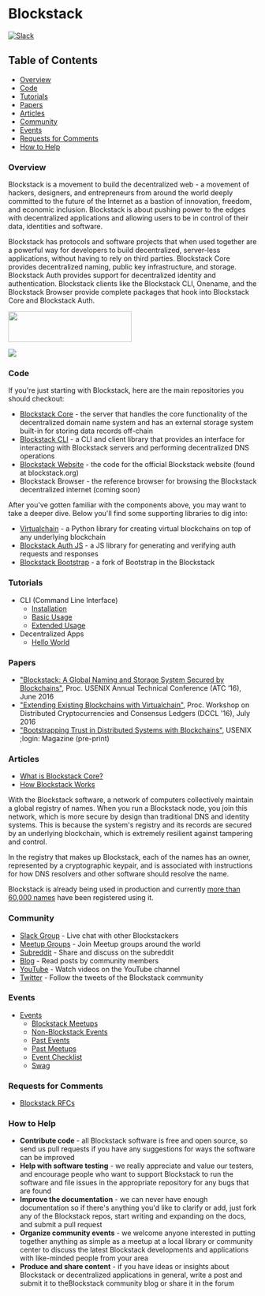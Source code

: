 # Blockstack

[![Slack](http://slack.blockstack.org/badge.svg)](http://slack.blockstack.org/)

## Table of Contents

- [Overview](#overview)
- [Code](#code)
- [Tutorials](#tutorials)
- [Papers](#papers)
- [Articles](#articles)
- [Community](#community)
- [Events](#events)
- [Requests for Comments](#requests-for-comments)
- [How to Help](#how-to-help)

### Overview

Blockstack is a movement to build the decentralized web - a movement of hackers, designers, and entrepreneurs from around the world deeply committed to the future of the Internet as a bastion of innovation, freedom, and economic inclusion. Blockstack is about pushing power to the edges with decentralized applications and allowing users to be in control of their data, identities and software.

Blockstack has protocols and software projects that when used together are a powerful way for developers to build decentralized, server-less applications, without having to rely on third parties. Blockstack Core provides decentralized naming, public key infrastructure, and storage. Blockstack Auth provides support for decentralized identity and authentication. Blockstack clients like the Blockstack CLI, Onename, and the Blockstack Browser provide complete packages that hook into Blockstack Core and Blockstack Auth.

<p>
    <a href="https://blockstack.org/docs">
        <img src="/images/documentation-site-2x.png" data-canonical-src="/images/documentation-site-2x.png" width="250" height="62" />
    </a>
</p>
<p>
    <img src="https://raw.githubusercontent.com/blockstack/blockstack/master/images/bsk-architecture-diagram3.png" data-canonical-src="https://raw.githubusercontent.com/blockstack/blockstack/master/images/bsk-architecture-diagram3.png" />
</p>

### Code

If you're just starting with Blockstack, here are the main repositories you should checkout: 

- [Blockstack Core](https://github.com/blockstack/blockstack-core) - the server that handles the core functionality of the decentralized domain name system and has an external storage system built-in for storing data records off-chain
- [Blockstack CLI](https://github.com/blockstack/blockstack-cli) - a CLI and client library that provides an interface for interacting with Blockstack servers and performing decentralized DNS operations
- [Blockstack Website](https://github.com/blockstack/blockstack-site) - the code for the official Blockstack website (found at blockstack.org)
- Blockstack Browser - the reference browser for browsing the Blockstack decentralized internet (coming soon)

After you've gotten familiar with the components above, you may want to take a deeper dive. Below you'll find some supporting libraries to dig into:

- [Virtualchain](https://github.com/blockstack/virtualchain) - a Python library for creating virtual blockchains on top of any underlying blockchain
- [Blockstack Auth JS](https://github.com/blockstack/blockstack-auth-js) - a JS library for generating and verifying auth requests and responses
- [Blockstack Bootstrap](https://github.com/blockstack/blockstack-bootstrap) - a fork of Bootstrap in the Blockstack

### Tutorials

- CLI (Command Line Interface)
  - [Installation](https://blockstack.org/tutorials/installation)
  - [Basic Usage](https://blockstack.org/tutorials/basic-usage)
  - [Extended Usage](https://blockstack.org/tutorials/extended-usage)
- Decentralized Apps
  - [Hello World](https://blockstack.org/tutorials/hello-world)

### Papers

- ["Blockstack: A Global Naming and Storage System Secured by Blockchains"](https://github.com/blockstack/blockstack/blob/master/papers/blockstack_usenix16.pdf), Proc. USENIX Annual Technical Conference (ATC ’16), June 2016
- ["Extending Existing Blockchains with Virtualchain"](https://github.com/blockstack/blockstack/blob/master/papers/virtualchain_dccl16.pdf), Proc. Workshop on Distributed Cryptocurrencies and Consensus Ledgers (DCCL '16), July 2016
- ["Bootstrapping Trust in Distributed Systems with Blockchains"](https://github.com/blockstack/blockstack/blob/master/papers/blockstack_login16.pdf), USENIX ;login: Magazine (pre-print)

### Articles

- [What is Blockstack Core?](https://blockstack.org/articles/blockstack-core)
- [How Blockstack Works](https://blockstack.org/articles/how-blockstack-works)

With the Blockstack software, a network of computers collectively maintain a global registry of names. When you run a Blockstack node, you join this network, which is more secure by design than traditional DNS and identity systems. This is because the system's registry and its records are secured by an underlying blockchain, which is extremely resilient against tampering and control.

In the registry that makes up Blockstack, each of the names has an owner, represented by a cryptographic keypair, and is associated with instructions for how DNS resolvers and other software should resolve the name.

Blockstack is already being used in production and currently [more than 60,000 names](https://resolver.onename.com/v2/namespaces) have been registered using it.

### Community

- [Slack Group](http://chat.blockstack.org) - Live chat with other Blockstackers
- [Meetup Groups](http://www.meetup.com/topics/blockstack/) - Join Meetup groups around the world
- [Subreddit](https://www.reddit.com/r/blockstack) - Share and discuss on the subreddit
- [Blog](https://blog.blockstack.org/) - Read posts by community members
- [YouTube](https://www.youtube.com/channel/UC3J2iHnyt2JtOvtGVf_jpHQ) - Watch videos on the YouTube channel
- [Twitter](https://twitter.com/blockstackorg) - Follow the tweets of the Blockstack community

### Events

- [Events](/events)
    - [Blockstack Meetups](/events/meetups.md)
    - [Non-Blockstack Events](/events/external-events.md)
    - [Past Events](/events/past-events.md)
    - [Past Meetups](/events/past-meetups.md)
    - [Event Checklist](/events/event-checklist.md)
    - [Swag](/events/swag.md)

### Requests for Comments

- [Blockstack RFCs](/blockstack-rfcs.md)

### How to Help

- **Contribute code** - all Blockstack software is free and open source, so send us pull requests if you have any suggestions for ways the software can be improved
- **Help with software testing** - we really appreciate and value our testers, and encourage people who want to support Blockstack to run the software and file issues in the appropriate repository for any bugs that are found
- **Improve the documentation** - we can never have enough documentation so if there's anything you'd like to clarify or add, just fork any of the Blockstack repos, start writing and expanding on the docs, and submit a pull request
- **Organize community events** - we welcome anyone interested in putting together anything as simple as a meetup at a local library or community center to discuss the latest Blockstack developments and applications with like-minded people from your area
- **Produce and share content** - if you have ideas or insights about Blockstack or decentralized applications in general, write a post and submit it to theBlockstack community blog or share it in the forum
